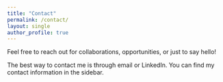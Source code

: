 ```yaml
---
title: "Contact"
permalink: /contact/
layout: single
author_profile: true
---
```


Feel free to reach out for collaborations, opportunities, or just to say hello!

The best way to contact me is through email or LinkedIn. You can find my contact information in the sidebar.
